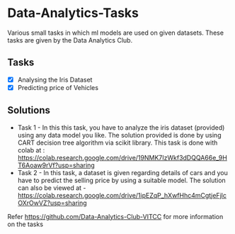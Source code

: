 # Data-Analytics-Tasks
Various small tasks in which ml models are used on given datasets. These tasks are given by the Data Analytics Club.

## Tasks
- [x] Analysing the Iris Dataset
- [x] Predicting price of Vehicles

## Solutions
- Task 1 - In this this task, you have to analyze the iris dataset (provided) using any data model you like. The solution provided is done by using CART decision tree algorithm via scikit library. This task is done with colab at : https://colab.research.google.com/drive/19NMK7IzWkf3dDQQA66e_9HT6Aoaw9rVf?usp=sharing
- Task 2 - In this task, a dataset is given regarding details of cars and you have to predict the selling price by using a suitable model. The solution can also be viewed at - https://colab.research.google.com/drive/1ipEZqP_hXwfHhc4mCgtjeFjlcOXrOwVZ?usp=sharing

Refer https://github.com/Data-Analytics-Club-VITCC for more information on the tasks
